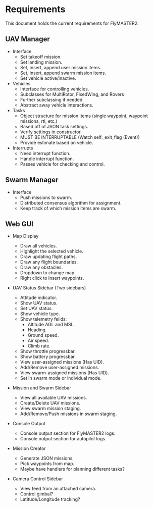 # Requirements

This document holds the current requirements for FlyMASTER2.

## UAV Manager

- Interface
  - Set takeoff mission.
  - Set landing mission.
  - Set, insert, append user mission items.
  - Set, insert, append swarm mission items.
  - Set vehicle active/inactive.
- Vehicles
  - Interface for controlling vehicles.
  - Subclasses for MultiRotor, FixedWing, and Rovers
  - Further subclassing if needed.
  - Abstract away vehicle interactions.
- Tasks
  - Object structure for mission items (single waypoint, waypoint missions, rtl, etc.)
  - Based off of JSON task settings.
  - Verify settings in constructor.
  - MUST BE INTERRUPTABLE (Watch self._exit_flag (Event))
  - Provide estimate based on vehicle.
- Interrupts
  - Need interrupt function.
  - Handle interrupt function.
  - Passes vehicle for checking and control.

## Swarm Manager

- Interface
  - Push missions to swarm.
  - Distributed consensus algorithm for assignment.
  - Keep track of which mission items are swarm.

## Web GUI

- Map Display
  - Draw all vehicles.
  - Highlight the selected vehicle.
  - Draw updating flight paths.
  - Draw any flight boundaries.
  - Draw any obstacles.
  - Dropdown to change map.
  - Right click to insert waypoints.

- UAV Status Sidebar (Two sidebars)
  - Attitude indicator.
  - Show UAV status.
  - Set UAV status.
  - Show vehicle type.
  - Show telemetry feilds:
    - Altitude AGL and MSL.
    - Heading.
    - Ground speed.
    - Air speed.
    - Climb rate.
  - Show throttle progressbar.
  - Show battery progressbar.
  - View user-assigned missions (Has UID).
  - Add/Remove user-assigned missions.
  - View swarm-assigned missions (Has UID).
  - Set in swarm mode or individual mode.

- Mission and Swarm Sidebar
  - View all available UAV missions.
  - Create/Delete UAV missions.
  - View swarm mission staging.
  - Add/Remove/Push missions in swarm staging.

- Console Output
  - Console output section for FlyMASTER2 logs.
  - Console output section for autopilot logs.

- Mission Creator
  - Generate JSON missions.
  - Pick waypoints from map.
  - Maybe have handlers for planning different tasks?

- Camera Control Sidebar
  - View feed from an attached camera.
  - Control gimbal?
  - Latitude/Longitude tracking?
